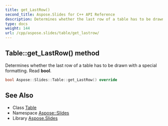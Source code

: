 ```yaml
---
title: get_LastRow()
second_title: Aspose.Slides for C++ API Reference
description: Determines whether the last row of a table has to be drawn with a special formatting. Read bool.
type: docs
weight: 144
url: /cpp/aspose.slides/table/get_lastrow/
---
```

## Table::get_LastRow() method


Determines whether the last row of a table has to be drawn with a special formatting. Read **bool**.

```cpp
bool Aspose::Slides::Table::get_LastRow() override
```

## See Also

* Class [Table](./)
* Namespace [Aspose::Slides](../)
* Library [Aspose.Slides](../../)